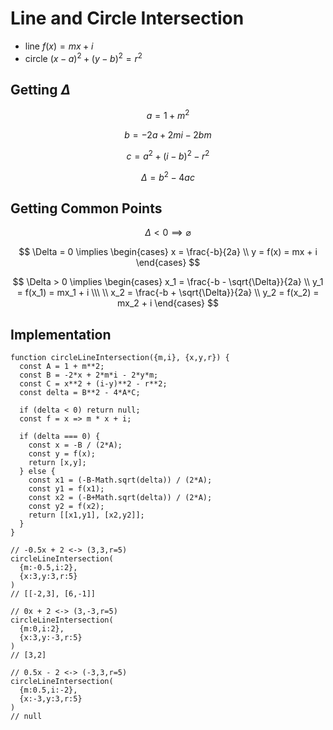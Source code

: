 # Line and Circle Intersection

- line $f(x) = mx + i$
- circle $(x-a)^2 + (y-b)^2 = r^2$

## Getting $\Delta$

$$
a = 1 + m^2
$$

$$
b = -2a + 2mi - 2bm
$$

$$
c = a^2 + (i-b)^2 - r^2
$$

$$
\Delta = b^2 - 4ac
$$

## Getting Common Points

$$
\Delta < 0 \implies \varnothing
$$

$$
\Delta = 0 \implies
\begin{cases}
x = \frac{-b}{2a}
\\
y = f(x) = mx + i
\end{cases}
$$

$$
\Delta > 0 \implies
\begin{cases}
x_1 = \frac{-b - \sqrt{\Delta}}{2a}
\\
y_1 = f(x_1) = mx_1 + i
\\\ \\
x_2 = \frac{-b + \sqrt{\Delta}}{2a}
\\
y_2 = f(x_2) = mx_2 + i
\end{cases}
$$

## Implementation

```
function circleLineIntersection({m,i}, {x,y,r}) {
  const A = 1 + m**2;
  const B = -2*x + 2*m*i - 2*y*m;
  const C = x**2 + (i-y)**2 - r**2;
  const delta = B**2 - 4*A*C;
  
  if (delta < 0) return null;
  const f = x => m * x + i;

  if (delta === 0) {
    const x = -B / (2*A);
    const y = f(x);
    return [x,y];
  } else {
    const x1 = (-B-Math.sqrt(delta)) / (2*A);
    const y1 = f(x1);
    const x2 = (-B+Math.sqrt(delta)) / (2*A);
    const y2 = f(x2);
    return [[x1,y1], [x2,y2]];
  }
}
```

```
// -0.5x + 2 <-> (3,3,r=5)
circleLineIntersection(
  {m:-0.5,i:2},
  {x:3,y:3,r:5}
)
// [[-2,3], [6,-1]]

// 0x + 2 <-> (3,-3,r=5)
circleLineIntersection(
  {m:0,i:2},
  {x:3,y:-3,r:5}
)
// [3,2]

// 0.5x - 2 <-> (-3,3,r=5)
circleLineIntersection(
  {m:0.5,i:-2},
  {x:-3,y:3,r:5}
)
// null
```